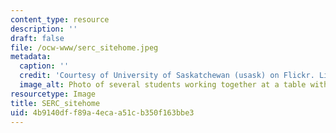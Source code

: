 ```yaml
---
content_type: resource
description: ''
draft: false
file: /ocw-www/serc_sitehome.jpeg
metadata:
  caption: ''
  credit: 'Courtesy of University of Saskatchewan (usask) on Flickr. License: CC BY-NC-SA.'
  image_alt: Photo of several students working together at a table with laptop computers.
resourcetype: Image
title: SERC_sitehome
uid: 4b9140df-f89a-4eca-a51c-b350f163bbe3
---
```

